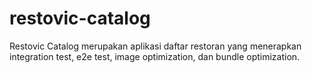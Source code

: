 # restovic-catalog
Restovic Catalog merupakan aplikasi daftar restoran yang menerapkan integration test, e2e test, image optimization, dan bundle optimization.
